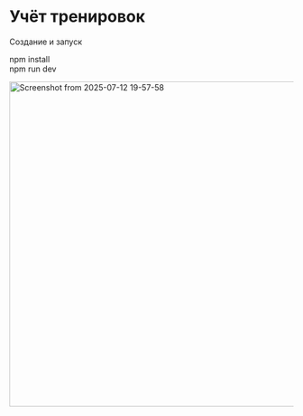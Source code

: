 # Учёт тренировок

Создание и запуск 

npm install\
npm run dev

<img width="848" height="575" alt="Screenshot from 2025-07-12 19-57-58" src="https://github.com/user-attachments/assets/29284237-4f9a-450e-8945-3f0107ef25a8" />
